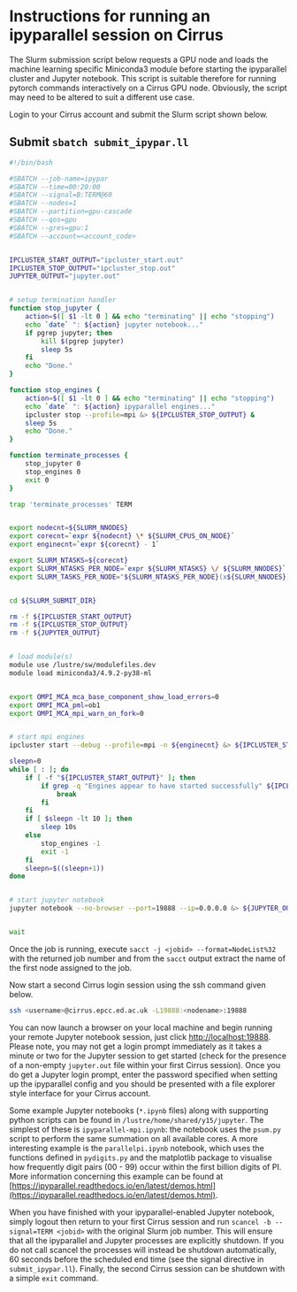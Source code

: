 Instructions for running an ipyparallel session on Cirrus
=========================================================

The Slurm submission script below requests a GPU node and loads the machine learning
specific Miniconda3 module before starting the ipyparallel cluster and Jupyter notebook.
This script is suitable therefore for running pytorch commands interactively on a Cirrus
GPU node. Obviously, the script may need to be altered to suit a different use case. 

Login to your Cirrus account and submit the Slurm script shown below.


Submit `sbatch submit_ipypar.ll`
--------------------------------

```bash
#!/bin/bash

#SBATCH --job-name=ipypar
#SBATCH --time=00:20:00
#SBATCH --signal=B:TERM@60
#SBATCH --nodes=1
#SBATCH --partition=gpu-cascade
#SBATCH --qos=gpu
#SBATCH --gres=gpu:1
#SBATCH --account=<account_code>


IPCLUSTER_START_OUTPUT="ipcluster_start.out"
IPCLUSTER_STOP_OUTPUT="ipcluster_stop.out"
JUPYTER_OUTPUT="jupyter.out"


# setup termination handler
function stop_jupyter {
    action=$([ $1 -lt 0 ] && echo "terminating" || echo "stopping")
    echo `date` ": ${action} jupyter notebook..."
    if pgrep jupyter; then
        kill $(pgrep jupyter)
        sleep 5s
    fi
    echo "Done."
}

function stop_engines {
    action=$([ $1 -lt 0 ] && echo "terminating" || echo "stopping")
    echo `date` ": ${action} ipyparallel engines..."
    ipcluster stop --profile=mpi &> ${IPCLUSTER_STOP_OUTPUT} &
    sleep 5s
    echo "Done."
}

function terminate_processes {
    stop_jupyter 0
    stop_engines 0
    exit 0
}

trap 'terminate_processes' TERM


export nodecnt=${SLURM_NNODES}
export corecnt=`expr ${nodecnt} \* ${SLURM_CPUS_ON_NODE}`
export enginecnt=`expr ${corecnt} - 1`

export SLURM_NTASKS=${corecnt}
export SLURM_NTASKS_PER_NODE=`expr ${SLURM_NTASKS} \/ ${SLURM_NNODES}`
export SLURM_TASKS_PER_NODE="${SLURM_NTASKS_PER_NODE}(x${SLURM_NNODES})"


cd ${SLURM_SUBMIT_DIR}

rm -f ${IPCLUSTER_START_OUTPUT}
rm -f ${IPCLUSTER_STOP_OUTPUT}
rm -f ${JUPYTER_OUTPUT}


# load module(s)
module use /lustre/sw/modulefiles.dev
module load miniconda3/4.9.2-py38-ml


export OMPI_MCA_mca_base_component_show_load_errors=0
export OMPI_MCA_pml=ob1
export OMPI_MCA_mpi_warn_on_fork=0


# start mpi engines
ipcluster start --debug --profile=mpi -n ${enginecnt} &> ${IPCLUSTER_START_OUTPUT} &

sleepn=0
while [ : ]; do
    if [ -f "${IPCLUSTER_START_OUTPUT}" ]; then
        if grep -q "Engines appear to have started successfully" ${IPCLUSTER_START_OUTPUT}; then
            break
        fi
    fi
    if [ $sleepn -lt 10 ]; then
        sleep 10s
    else
        stop_engines -1
        exit -1
    fi
    sleepn=$((sleepn+1))
done


# start jupyter notebook
jupyter notebook --no-browser --port=19888 --ip=0.0.0.0 &> ${JUPYTER_OUTPUT} &


wait
```


Once the job is running, execute `sacct -j <jobid> --format=NodeList%32` with the returned job number
and from the `sacct` output extract the name of the first node assigned to the job.

Now start a second Cirrus login session using the ssh command given below.

```bash
ssh <username>@cirrus.epcc.ed.ac.uk -L19888:<nodename>:19888
```


You can now launch a browser on your local machine and begin running your remote Jupyter notebook session, just click [http://localhost:19888](http://localhost:19888).
Please note, you may not get a login prompt immediately as it takes a minute or two for the Jupyter session to get started (check for the
presence of a non-empty `jupyter.out` file within your first Cirrus session). Once you do get a Jupyter login prompt, enter the password specified when
setting up the ipyparallel config and you should be presented with a file explorer style interface for your Cirrus account.

Some example Jupyter notebooks (`*.ipynb` files) along with supporting python scripts can be found in `/lustre/home/shared/y15/jupyter`.
The simplest of these is `ipyparallel-mpi.ipynb`: the notebook uses the `psum.py` script to perform the same summation on all available cores.
A more interesting example is the `parallelpi.ipynb` notebook, which uses the functions defined in `pydigits.py` and the matplotlib package to
visualise how frequently digit pairs (00 - 99) occur within the first billion digits of PI. More information concerning this example can be found
at [https://ipyparallel.readthedocs.io/en/latest/demos.html](https://ipyparallel.readthedocs.io/en/latest/demos.html).

When you have finished with your ipyparallel-enabled Jupyter notebook, simply logout then return to your first Cirrus session and run `scancel -b --signal=TERM <jobid>`
with the original Slurm job number. This will ensure that all the ipyparallel and Jupyter processes are explicitly shutdown. If you do not call scancel the processes will
instead be shutdown automatically, 60 seconds before the scheduled end time (see the signal directive in `submit_ipypar.ll`). Finally, the second Cirrus session can be
shutdown with a simple `exit` command.